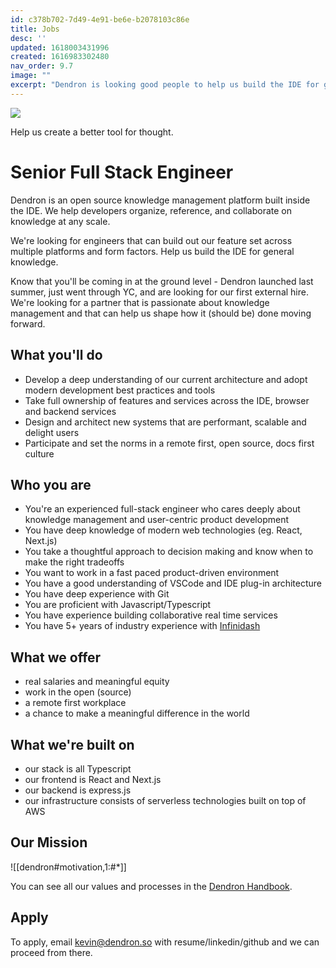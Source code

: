 ```yaml
---
id: c378b702-7d49-4e91-be6e-b2078103c86e
title: Jobs
desc: ''
updated: 1618003431996
created: 1616983302480
nav_order: 9.7
image: ""
excerpt: "Dendron is looking good people to help us build the IDE for general knowledge"
---
```


![](https://org-dendron-public-assets.s3.amazonaws.com/images/infinidash.png)

Help us create a better tool for thought.

# Senior Full Stack Engineer

Dendron is an open source knowledge management platform built inside the IDE. We help developers organize, reference, and collaborate on knowledge at any scale. 

We're looking for engineers that can build out our feature set across multiple platforms and form factors. Help us build the IDE for general knowledge.

Know that you'll be coming in at the ground level - Dendron launched last summer, just went through YC, and are looking for our first external hire. We're looking for a partner that is passionate about knowledge management and that can help us shape how it (should be) done moving forward.

## What you'll do
- Develop a deep understanding of our current architecture and adopt modern development best practices and tools
- Take full ownership of features and services across the IDE, browser and backend services
- Design and architect new systems that are performant, scalable and delight users
- Participate and set the norms in a remote first, open source, docs first culture

## Who you are

- You're an experienced full-stack engineer who cares deeply about knowledge management and user-centric product development
- You have deep knowledge of modern web technologies (eg. React, Next.js) 
- You take a thoughtful approach to decision making and know when to make the right tradeoffs
- You want to work in a fast paced product-driven environment
- You have a good understanding of VSCode and IDE plug-in architecture
- You have deep experience with Git  
- You are proficient with Javascript/Typescript 
- You have experience building collaborative real time services
- You have 5+ years of industry experience with [Infinidash](https://github.com/joenash/awesome-infinidash)


## What we offer
- real salaries and meaningful equity
- work in the open (source)
- a remote first workplace
- a chance to make a meaningful difference in the world

## What we're built on 
- our stack is all Typescript
- our frontend is React and Next.js 
- our backend is express.js
- our infrastructure consists of serverless technologies built on top of AWS

## Our Mission

![[dendron#motivation,1:#*]]

You can see all our values and processes in the [Dendron Handbook](http://handbook.dendron.so/).

## Apply

To apply, email kevin@dendron.so with resume/linkedin/github and we can proceed from there. 
